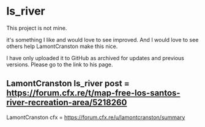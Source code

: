# ls_river

This project is not mine. 

it's something I like and would love to see improved. 
And I would love to see others help LamontCranston make this nice. 

I have only uploaded it to GitHub as archived for updates and previous versions. Please go to the link to his page.

LamontCranston ls_river post = https://forum.cfx.re/t/map-free-los-santos-river-recreation-area/5218260
-
LamontCranston cfx = https://forum.cfx.re/u/lamontcranston/summary
